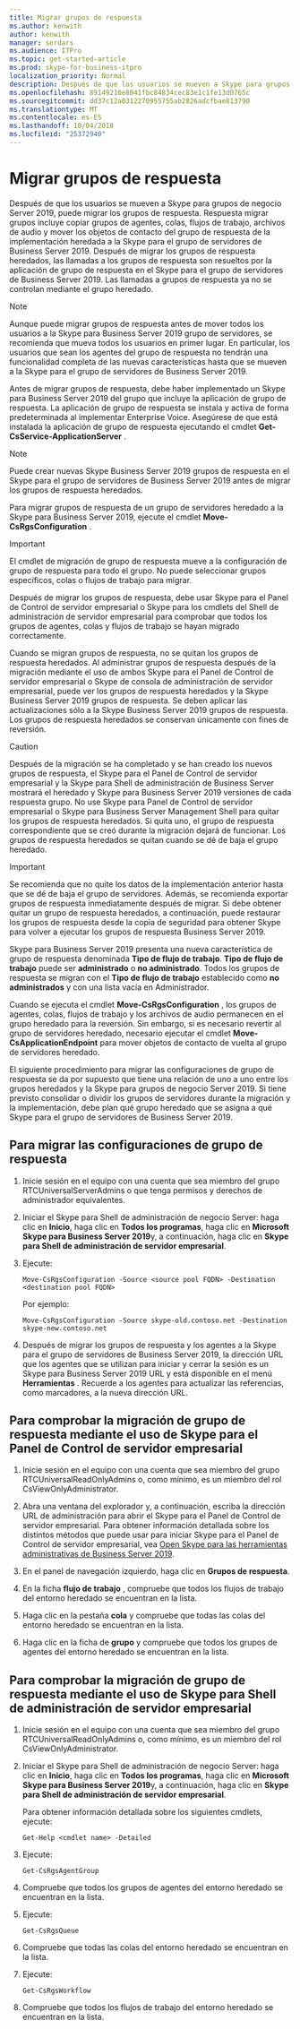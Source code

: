 ```yaml
---
title: Migrar grupos de respuesta
ms.author: kenwith
author: kenwith
manager: serdars
ms.audience: ITPro
ms.topic: get-started-article
ms.prod: skype-for-business-itpro
localization_priority: Normal
description: Después de que los usuarios se mueven a Skype para grupos de negocio Server 2019, puede migrar los grupos de respuesta. Respuesta migrar grupos incluye copiar grupos de agentes, colas, flujos de trabajo, archivos de audio y mover los objetos de contacto del grupo de respuesta de la implementación heredada a la Skype para el grupo de servidores de Business Server 2019. Después de migrar los grupos de respuesta heredados, las llamadas a los grupos de respuesta son resueltos por la aplicación de grupo de respuesta en el Skype para el grupo de servidores de Business Server 2019. Las llamadas a grupos de respuesta ya no se controlan mediante el grupo heredado.
ms.openlocfilehash: 89149210e8041fbc84834cec83e1c1fe13d0765c
ms.sourcegitcommit: dd37c12a0312270955755ab2826adcfbae813790
ms.translationtype: MT
ms.contentlocale: es-ES
ms.lasthandoff: 10/04/2018
ms.locfileid: "25372940"
---
```

# <a name="migrate-response-groups"></a>Migrar grupos de respuesta

Después de que los usuarios se mueven a Skype para grupos de negocio Server 2019, puede migrar los grupos de respuesta. Respuesta migrar grupos incluye copiar grupos de agentes, colas, flujos de trabajo, archivos de audio y mover los objetos de contacto del grupo de respuesta de la implementación heredada a la Skype para el grupo de servidores de Business Server 2019. Después de migrar los grupos de respuesta heredados, las llamadas a los grupos de respuesta son resueltos por la aplicación de grupo de respuesta en el Skype para el grupo de servidores de Business Server 2019. Las llamadas a grupos de respuesta ya no se controlan mediante el grupo heredado.
  
> [!NOTE]
> Aunque puede migrar grupos de respuesta antes de mover todos los usuarios a la Skype para Business Server 2019 grupo de servidores, se recomienda que mueva todos los usuarios en primer lugar. En particular, los usuarios que sean los agentes del grupo de respuesta no tendrán una funcionalidad completa de las nuevas características hasta que se mueven a la Skype para el grupo de servidores de Business Server 2019. 
  
Antes de migrar grupos de respuesta, debe haber implementado un Skype para Business Server 2019 del grupo que incluye la aplicación de grupo de respuesta. La aplicación de grupo de respuesta se instala y activa de forma predeterminada al implementar Enterprise Voice. Asegúrese de que está instalada la aplicación de grupo de respuesta ejecutando el cmdlet **Get-CsService-ApplicationServer** . 
  
> [!NOTE]
> Puede crear nuevas Skype Business Server 2019 grupos de respuesta en el Skype para el grupo de servidores de Business Server 2019 antes de migrar los grupos de respuesta heredados. 
  
Para migrar grupos de respuesta de un grupo de servidores heredado a la Skype para Business Server 2019, ejecute el cmdlet **Move-CsRgsConfiguration** . 
  
> [!IMPORTANT]
> El cmdlet de migración de grupo de respuesta mueve a la configuración de grupo de respuesta para todo el grupo. No puede seleccionar grupos específicos, colas o flujos de trabajo para migrar. 
  
Después de migrar los grupos de respuesta, debe usar Skype para el Panel de Control de servidor empresarial o Skype para los cmdlets del Shell de administración de servidor empresarial para comprobar que todos los grupos de agentes, colas y flujos de trabajo se hayan migrado correctamente. 
  
Cuando se migran grupos de respuesta, no se quitan los grupos de respuesta heredados. Al administrar grupos de respuesta después de la migración mediante el uso de ambos Skype para el Panel de Control de servidor empresarial o Skype de consola de administración de servidor empresarial, puede ver los grupos de respuesta heredados y la Skype Business Server 2019 grupos de respuesta. Se deben aplicar las actualizaciones sólo a la Skype Business Server 2019 grupos de respuesta. Los grupos de respuesta heredados se conservan únicamente con fines de reversión. 
  
> [!CAUTION]
> Después de la migración se ha completado y se han creado los nuevos grupos de respuesta, el Skype para el Panel de Control de servidor empresarial y la Skype para Shell de administración de Business Server mostrará el heredado y Skype para Business Server 2019 versiones de cada respuesta grupo. No use Skype para Panel de Control de servidor empresarial o Skype para Business Server Management Shell para quitar los grupos de respuesta heredados. Si quita uno, el grupo de respuesta correspondiente que se creó durante la migración dejará de funcionar. Los grupos de respuesta heredados se quitan cuando se dé de baja el grupo heredado. 
  
> [!IMPORTANT]
> Se recomienda que no quite los datos de la implementación anterior hasta que se dé de baja el grupo de servidores. Además, se recomienda exportar grupos de respuesta inmediatamente después de migrar. Si debe obtener quitar un grupo de respuesta heredados, a continuación, puede restaurar los grupos de respuesta desde la copia de seguridad para obtener Skype para volver a ejecutar los grupos de respuesta Business Server 2019. 
  
Skype para Business Server 2019 presenta una nueva característica de grupo de respuesta denominada **Tipo de flujo de trabajo**. **Tipo de flujo de trabajo** puede ser **administrado** o **no administrado**. Todos los grupos de respuesta se migran con el **Tipo de flujo de trabajo** establecido como **no administrados** y con una lista vacía en Administrador. 
  
Cuando se ejecuta el cmdlet **Move-CsRgsConfiguration** , los grupos de agentes, colas, flujos de trabajo y los archivos de audio permanecen en el grupo heredado para la reversión. Sin embargo, si es necesario revertir al grupo de servidores heredado, necesario ejecutar el cmdlet **Move-CsApplicationEndpoint** para mover objetos de contacto de vuelta al grupo de servidores heredado. 
  
El siguiente procedimiento para migrar las configuraciones de grupo de respuesta se da por supuesto que tiene una relación de uno a uno entre los grupos heredados y la Skype para grupos de negocio Server 2019. Si tiene previsto consolidar o dividir los grupos de servidores durante la migración y la implementación, debe plan qué grupo heredado que se asigna a qué Skype para el grupo de servidores de Business Server 2019.
  
## <a name="to-migrate-response-group-configurations"></a>Para migrar las configuraciones de grupo de respuesta

1. Inicie sesión en el equipo con una cuenta que sea miembro del grupo RTCUniversalServerAdmins o que tenga permisos y derechos de administrador equivalentes.
    
2. Iniciar el Skype para Shell de administración de negocio Server: haga clic en **Inicio**, haga clic en **Todos los programas**, haga clic en **Microsoft Skype para Business Server 2019**y, a continuación, haga clic en **Skype para Shell de administración de servidor empresarial**.
    
3. Ejecute:
    
   ```
   Move-CsRgsConfiguration -Source <source pool FQDN> -Destination <destination pool FQDN>
   ```

    Por ejemplo:
    
   ```
   Move-CsRgsConfiguration -Source skype-old.contoso.net -Destination skype-new.contoso.net
   ```

4. Después de migrar los grupos de respuesta y los agentes a la Skype para el grupo de servidores de Business Server 2019, la dirección URL que los agentes que se utilizan para iniciar y cerrar la sesión es un Skype para Business Server 2019 URL y está disponible en el menú **Herramientas** . Recuerde a los agentes para actualizar las referencias, como marcadores, a la nueva dirección URL. 
    
## <a name="to-verify-response-group-migration-by-using-skype-for-business-server-control-panel"></a>Para comprobar la migración de grupo de respuesta mediante el uso de Skype para el Panel de Control de servidor empresarial

1. Inicie sesión en el equipo con una cuenta que sea miembro del grupo RTCUniversalReadOnlyAdmins o, como mínimo, es un miembro del rol CsViewOnlyAdministrator.
    
2. Abra una ventana del explorador y, a continuación, escriba la dirección URL de administración para abrir el Skype para el Panel de Control de servidor empresarial. Para obtener información detallada sobre los distintos métodos que puede usar para iniciar Skype para el Panel de Control de servidor empresarial, vea [Open Skype para las herramientas administrativas de Business Server 2019](https://technet.microsoft.com/en-us/library/gg195741(v=ocs.15).aspx). 
    <!-- The above link points to un-rebranded 2013 content we will need to discuss rebrand or bring forward -->
3. En el panel de navegación izquierdo, haga clic en **Grupos de respuesta**.
    
4. En la ficha **flujo de trabajo** , compruebe que todos los flujos de trabajo del entorno heredado se encuentran en la lista. 
    
5. Haga clic en la pestaña **cola** y compruebe que todas las colas del entorno heredado se encuentran en la lista. 
    
6. Haga clic en la ficha de **grupo** y compruebe que todos los grupos de agentes del entorno heredado se encuentran en la lista. 
    
## <a name="to-verify-response-group-migration-by-using-skype-for-business-server-management-shell"></a>Para comprobar la migración de grupo de respuesta mediante el uso de Skype para Shell de administración de servidor empresarial

1. Inicie sesión en el equipo con una cuenta que sea miembro del grupo RTCUniversalReadOnlyAdmins o, como mínimo, es un miembro del rol CsViewOnlyAdministrator.
    
2. Iniciar el Skype para Shell de administración de negocio Server: haga clic en **Inicio**, haga clic en **Todos los programas**, haga clic en **Microsoft Skype para Business Server 2019**y, a continuación, haga clic en **Skype para Shell de administración de servidor empresarial**.
    
    Para obtener información detallada sobre los siguientes cmdlets, ejecute:
    
   ```
   Get-Help <cmdlet name> -Detailed
   ```

3. Ejecute:
    
   ```
   Get-CsRgsAgentGroup
   ```

4. Compruebe que todos los grupos de agentes del entorno heredado se encuentran en la lista.
    
5. Ejecute:
    
   ```
   Get-CsRgsQueue
   ```

6. Compruebe que todas las colas del entorno heredado se encuentran en la lista.
    
7. Ejecute:
    
   ```
   Get-CsRgsWorkflow
   ```

8. Compruebe que todos los flujos de trabajo del entorno heredado se encuentran en la lista.
    

